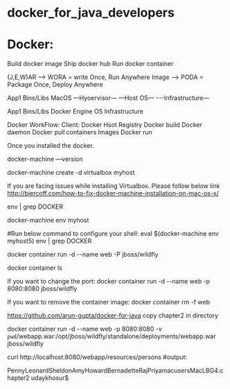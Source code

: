 # docker_for_java_developers
Docker:
=====
Build docker image
Ship docker hub
Run docker container

(J,E,W)AR —> WORA = write Once, Run Anywhere
Image —> PODA = Package Once, Deploy Anywhere

App1
Bins/Libs
MacOS
—Hyoervisor—
—Host OS—
---Infrastructure—

  
App1
Bins/Libs
Docker Engine
OS
Infrastructure

Docker WorkFlow:
Client:                        Docker Hsot                            Registry
Docker build             Docker daemon
Docker pull                containers    Images 
Docker run 
 

Once you installed the docker.

docker-machine —version

docker-machine create -d virtualbox myhost

If you are facing issues while installing Virtualbox.
Please follow below link
http://biercoff.com/how-to-fix-docker-machine-installation-on-mac-os-x/
   
 env | grep DOCKER
 
 docker-machine env myhost
 
#Run below command to configure your shell:
eval $(docker-machine env myhost5)
env | grep DOCKER

docker container run -d --name web -P jboss/wildfly

docker container ls

If you want to change the port:
docker container run -d --name web -p 8080:8080 jboss/wildfly

If you want to remove the container image:
docker container rm -f web

https://github.com/arun-gupta/docker-for-java
copy chapter2 in <username> directory
  
  docker container run -d --name web -p 8080:8080 -v `pwd`/webapp.war:/opt/jboss/wildfly/standalone/deployments/webapp.war jboss/wildfly
  
  curl http://localhost:8080/webapp/resources/persons
  #output:
  <?xml version="1.0" encoding="UTF-8" standalone="yes"?><collection><person><name>Penny</name></person><person><name>Leonard</name></person><person><name>Sheldon</name></person><person><name>Amy</name></person><person><name>Howard</name></person><person><name>Bernadette</name></person><person><name>Raj</name></person><person><name>Priya</name></person></collection>macusersMacLBG4:chapter2 udaykhosur$ 
  
  
